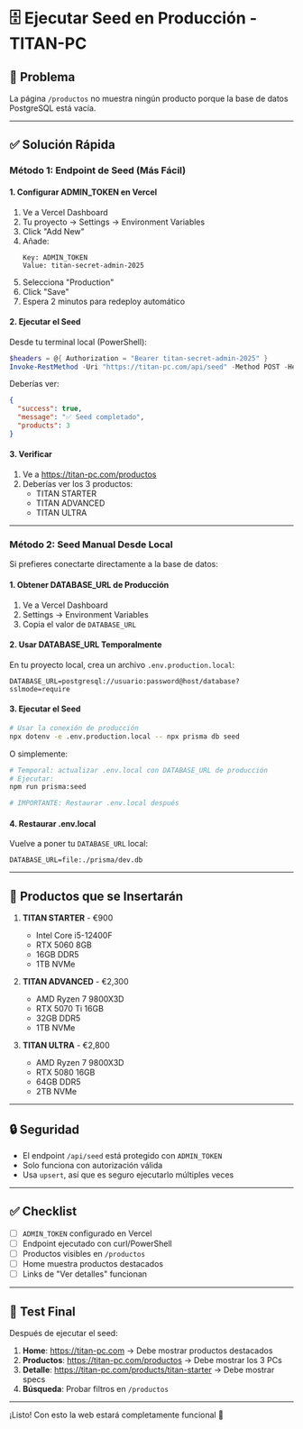 # 🗄️ Ejecutar Seed en Producción - TITAN-PC

## 🐛 Problema
La página `/productos` no muestra ningún producto porque la base de datos PostgreSQL está vacía.

---

## ✅ Solución Rápida

### Método 1: Endpoint de Seed (Más Fácil)

#### 1. Configurar ADMIN_TOKEN en Vercel

1. Ve a Vercel Dashboard
2. Tu proyecto → Settings → Environment Variables
3. Click "Add New"
4. Añade:
   ```
   Key: ADMIN_TOKEN
   Value: titan-secret-admin-2025
   ```
5. Selecciona "Production"
6. Click "Save"
7. Espera 2 minutos para redeploy automático

#### 2. Ejecutar el Seed

Desde tu terminal local (PowerShell):

```powershell
$headers = @{ Authorization = "Bearer titan-secret-admin-2025" }
Invoke-RestMethod -Uri "https://titan-pc.com/api/seed" -Method POST -Headers $headers
```

Deberías ver:
```json
{
  "success": true,
  "message": "✅ Seed completado",
  "products": 3
}
```

#### 3. Verificar

1. Ve a https://titan-pc.com/productos
2. Deberías ver los 3 productos:
   - TITAN STARTER
   - TITAN ADVANCED
   - TITAN ULTRA

---

### Método 2: Seed Manual Desde Local

Si prefieres conectarte directamente a la base de datos:

#### 1. Obtener DATABASE_URL de Producción

1. Ve a Vercel Dashboard
2. Settings → Environment Variables
3. Copia el valor de `DATABASE_URL`

#### 2. Usar DATABASE_URL Temporalmente

En tu proyecto local, crea un archivo `.env.production.local`:

```env
DATABASE_URL=postgresql://usuario:password@host/database?sslmode=require
```

#### 3. Ejecutar el Seed

```bash
# Usar la conexión de producción
npx dotenv -e .env.production.local -- npx prisma db seed
```

O simplemente:

```bash
# Temporal: actualizar .env.local con DATABASE_URL de producción
# Ejecutar:
npm run prisma:seed

# IMPORTANTE: Restaurar .env.local después
```

#### 4. Restaurar .env.local

Vuelve a poner tu `DATABASE_URL` local:
```env
DATABASE_URL=file:./prisma/dev.db
```

---

## 🎯 Productos que se Insertarán

1. **TITAN STARTER** - €900
   - Intel Core i5-12400F
   - RTX 5060 8GB
   - 16GB DDR5
   - 1TB NVMe

2. **TITAN ADVANCED** - €2,300
   - AMD Ryzen 7 9800X3D
   - RTX 5070 Ti 16GB
   - 32GB DDR5
   - 1TB NVMe

3. **TITAN ULTRA** - €2,800
   - AMD Ryzen 7 9800X3D
   - RTX 5080 16GB
   - 64GB DDR5
   - 2TB NVMe

---

## 🔒 Seguridad

- El endpoint `/api/seed` está protegido con `ADMIN_TOKEN`
- Solo funciona con autorización válida
- Usa `upsert`, así que es seguro ejecutarlo múltiples veces

---

## ✅ Checklist

- [ ] `ADMIN_TOKEN` configurado en Vercel
- [ ] Endpoint ejecutado con curl/PowerShell
- [ ] Productos visibles en `/productos`
- [ ] Home muestra productos destacados
- [ ] Links de "Ver detalles" funcionan

---

## 🧪 Test Final

Después de ejecutar el seed:

1. **Home**: https://titan-pc.com → Debe mostrar productos destacados
2. **Productos**: https://titan-pc.com/productos → Debe mostrar los 3 PCs
3. **Detalle**: https://titan-pc.com/products/titan-starter → Debe mostrar specs
4. **Búsqueda**: Probar filtros en `/productos`

---

¡Listo! Con esto la web estará completamente funcional 🚀



